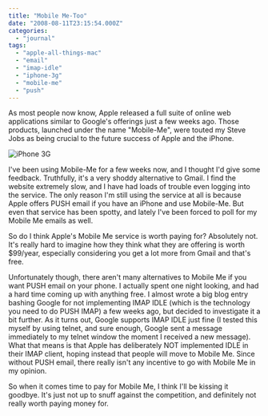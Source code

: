 ```yaml
---
title: "Mobile Me-Too"
date: "2008-08-11T23:15:54.000Z"
categories: 
  - "journal"
tags: 
  - "apple-all-things-mac"
  - "email"
  - "imap-idle"
  - "iphone-3g"
  - "mobile-me"
  - "push"
---
```


<script src="http://digg.com/tools/diggthis.js" type="text/javascript"></script>

As most people now know, Apple released a full suite of online web applications similar to Google's offerings just a few weeks ago. Those products, launched under the name "Mobile-Me", were touted my Steve Jobs as being crucial to the future success of Apple and the iPhone.

![iPhone 3G](http://farm4.static.flickr.com/3075/2721172391_f875ee23ea.jpg?v=0)

I've been using Mobile-Me for a few weeks now, and I thought I'd give some feedback. Truthfully, it's a very shoddy alternative to Gmail. I find the website extremely slow, and I have had loads of trouble even logging into the service. The only reason I'm still using the service at all is because Apple offers PUSH email if you have an iPhone and use Mobile-Me. But even that service has been spotty, and lately I've been forced to poll for my Mobile Me emails as well.

So do I think Apple's Mobile Me service is worth paying for? Absolutely not. It's really hard to imagine how they think what they are offering is worth $99/year, especially considering you get a lot more from Gmail and that's free.

Unfortunately though, there aren't many alternatives to Mobile Me if you want PUSH email on your phone. I actually spent one night looking, and had a hard time coming up with anything free. I almost wrote a big blog entry bashing Google for not implementing IMAP IDLE (which is the technology you need to do PUSH IMAP) a few weeks ago, but decided to investigate it a bit further. As it turns out, Google supports IMAP IDLE just fine (I tested this myself by using telnet, and sure enough, Google sent a message immediately to my telnet window the moment I received a new message). What that means is that Apple has deliberately NOT implemented IDLE in their IMAP client, hoping instead that people will move to Mobile Me. Since without PUSH email, there really isn't any incentive to go with Mobile Me in my opinion.

So when it comes time to pay for Mobile Me, I think I'll be kissing it goodbye. It's just not up to snuff against the competition, and definitely not really worth paying money for.
